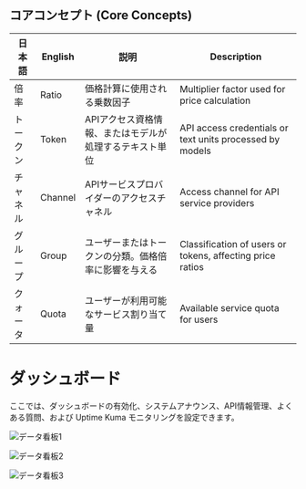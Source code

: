 ## コアコンセプト (Core Concepts)

| 日本語 | English | 説明 | Description |
|------|---------|------|-------------|
| 倍率 | Ratio | 価格計算に使用される乗数因子 | Multiplier factor used for price calculation |
| トークン | Token | APIアクセス資格情報、またはモデルが処理するテキスト単位 | API access credentials or text units processed by models |
| チャネル | Channel | APIサービスプロバイダーのアクセスチャネル | Access channel for API service providers |
| グループ | Group | ユーザーまたはトークンの分類。価格倍率に影響を与える | Classification of users or tokens, affecting price ratios |
| クォータ | Quota | ユーザーが利用可能なサービス割り当て量 | Available service quota for users |

# ダッシュボード

ここでは、ダッシュボードの有効化、システムアナウンス、API情報管理、よくある質問、および Uptime Kuma モニタリングを設定できます。

![データ看板1](../../../assets/guide/dashboard-setting-1.png)

![データ看板2](../../../assets/guide/dashboard-setting-2.png)

![データ看板3](../../../assets/guide/dashboard-setting-3.png)